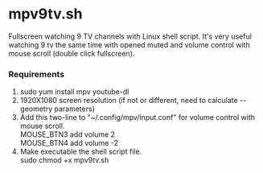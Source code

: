 # mpv9tv.sh
Fullscreen watching 9 TV channels with Linux shell script. It's very useful watching 9 tv the same time with opened muted and volume control with mouse scroll (double click fullscreen).

### Requirements
1. sudo yum install mpv youtube-dl
2. 1920X1080 screen resolution (if not or different, need to calculate --geometry parameters)
3. Add this two-line to "~/.config/mpv/input.conf" for volume control with mouse scroll.  
  MOUSE_BTN3 add volume 2  
  MOUSE_BTN4 add volume -2  
4. Make executable the shell script file.  
  sudo chmod +x mpv9tv.sh  
    
      
      
